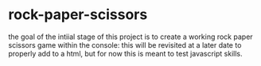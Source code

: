 # rock-paper-scissors
the goal of the intiial stage of this project is to 
create a working rock paper scissors game within the
console: this will be revisited at a later date to 
properly add to a html, but for now this is meant to
test javascript skills.